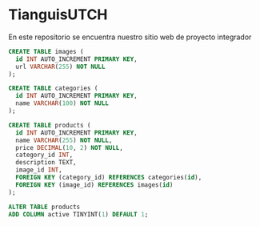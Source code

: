 # TianguisUTCH
En este repositorio se encuentra nuestro sitio web de proyecto integrador

```sql
CREATE TABLE images (
  id INT AUTO_INCREMENT PRIMARY KEY,
  url VARCHAR(255) NOT NULL
);

CREATE TABLE categories (
  id INT AUTO_INCREMENT PRIMARY KEY,
  name VARCHAR(100) NOT NULL
);

CREATE TABLE products (
  id INT AUTO_INCREMENT PRIMARY KEY,
  name VARCHAR(255) NOT NULL,
  price DECIMAL(10, 2) NOT NULL,
  category_id INT,
  description TEXT,
  image_id INT,
  FOREIGN KEY (category_id) REFERENCES categories(id),
  FOREIGN KEY (image_id) REFERENCES images(id)
);

ALTER TABLE products
ADD COLUMN active TINYINT(1) DEFAULT 1;
